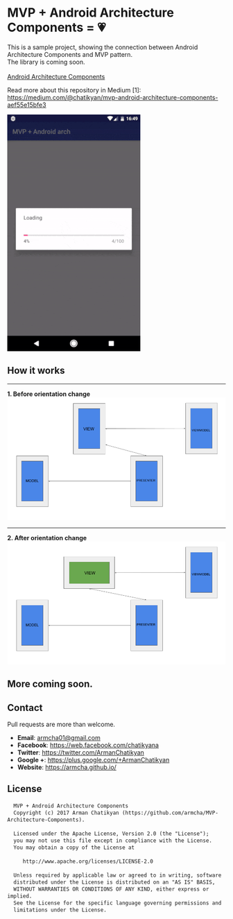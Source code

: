 # MVP + Android Architecture Components = 💗

This is a sample project, showing the connection between Android Architecture Components and MVP pattern.</br>
The library is coming soon.</br></br>
[Android Architecture Components][0]</br>

Read more about this repository in Medium [1]: https://medium.com/@chatikyan/mvp-android-architecture-components-aef55e15bfe3

[0]: https://developer.android.com/topic/libraries/architecture/index.html

![](files/main.gif)</br>
## How it works
-----------------------

**1. Before orientation change**
![](files/screen-1.png)

-----------------------
**2. After orientation change**
![](files/screen-2.png)

## More coming soon.

## Contact

Pull requests are more than welcome.

- **Email**: armcha01@gmail.com
- **Facebook**: https://web.facebook.com/chatikyana
- **Twitter**: https://twitter.com/ArmanChatikyan
- **Google +**: https://plus.google.com/+ArmanChatikyan
- **Website**: https://armcha.github.io/

License
--------

      MVP + Android Architecture Components
      Copyright (c) 2017 Arman Chatikyan (https://github.com/armcha/MVP-Architecture-Components).

      Licensed under the Apache License, Version 2.0 (the "License");
      you may not use this file except in compliance with the License.
      You may obtain a copy of the License at

         http://www.apache.org/licenses/LICENSE-2.0

      Unless required by applicable law or agreed to in writing, software
      distributed under the License is distributed on an "AS IS" BASIS,
      WITHOUT WARRANTIES OR CONDITIONS OF ANY KIND, either express or implied.
      See the License for the specific language governing permissions and
      limitations under the License.

